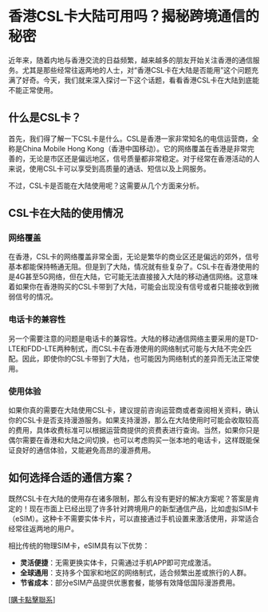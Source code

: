 # 香港CSL卡大陆可用吗？揭秘跨境通信的秘密

近年来，随着内地与香港交流的日益频繁，越来越多的朋友开始关注香港的通信服务。尤其是那些经常往返两地的人士，对“香港CSL卡在大陆是否能用”这个问题充满了好奇。今天，我们就来深入探讨一下这个话题，看看香港CSL卡在大陆到底能不能正常使用。

## 什么是CSL卡？

首先，我们得了解一下CSL卡是什么。CSL是香港一家非常知名的电信运营商，全称是China Mobile Hong Kong（香港中国移动）。它的网络覆盖在香港是非常完善的，无论是市区还是偏远地区，信号质量都非常稳定。对于经常在香港活动的人来说，使用CSL卡可以享受到高质量的通话、短信以及上网服务。

不过，CSL卡是否能在大陆使用呢？这需要从几个方面来分析。

## CSL卡在大陆的使用情况

### 网络覆盖

在香港，CSL卡的网络覆盖非常全面，无论是繁华的商业区还是偏远的郊外，信号基本都能保持畅通无阻。但是到了大陆，情况就有些复杂了。CSL卡在香港使用的是4G甚至5G网络，但在大陆，它可能无法直接接入大陆的移动通信网络。这意味着如果你在香港购买的CSL卡带到了大陆，可能会出现没有信号或者只能接收到微弱信号的情况。

### 电话卡的兼容性

另一个需要注意的问题是电话卡的兼容性。大陆的移动通信网络主要采用的是TD-LTE和FDD-LTE两种制式，而CSL卡在香港使用的网络制式可能与大陆不完全匹配。因此，即使你的CSL卡带到了大陆，也可能因为网络制式的差异而无法正常使用。

### 使用体验

如果你真的需要在大陆使用CSL卡，建议提前咨询运营商或者查阅相关资料，确认你的CSL卡是否支持漫游服务。如果支持漫游，那么在大陆使用时可能会收取较高的费用，具体收费标准可以根据运营商提供的资费表进行查询。当然，如果你只是偶尔需要在香港和大陆之间切换，也可以考虑购买一张本地的电话卡，这样既能保证良好的通信体验，又能避免高昂的漫游费用。

## 如何选择合适的通信方案？

既然CSL卡在大陆的使用存在诸多限制，那么有没有更好的解决方案呢？答案是肯定的！现在市面上已经出现了许多针对跨境用户的新型通信产品，比如虚拟SIM卡（eSIM）。这种卡不需要实体卡片，可以直接通过手机设置来激活使用，非常适合经常往返两地的用户。

相比传统的物理SIM卡，eSIM具有以下优势：

- **灵活便捷**：无需更换实体卡，只需通过手机APP即可完成激活。
- **全球通用**：支持多个国家和地区的网络制式，适合频繁出差或旅行的人群。
- **节省成本**：部分eSIM产品提供优惠套餐，能够有效降低国际漫游费用。

[[購卡點擊聯系](https://t.me/s/esim1088)]